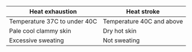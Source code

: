 | Heat exhaustion | Heat stroke |
|------|-----|
| Temperature 37C to under 40C  | Temperature 40C and above |
| Pale cool clammy skin | Dry hot skin  |
| Excessive sweating | Not sweating |
